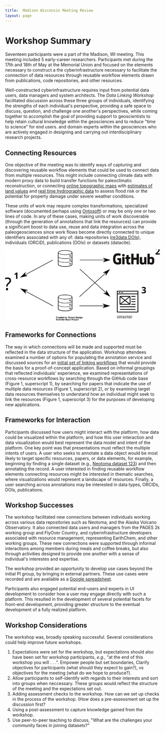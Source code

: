 ```yaml
---
title:  Madison Wisconsin Meeting Review
layout: page
---
```


# Workshop Summary

Seventeen participants were a part of the Madison, WI meeting. This meeting included 5 early-career researchers.  Participants met during the 17th and 18th of May at the Memorial Union and focused on the elements necessary to construct a the cyberinfrastructure necessary to facilitate the connection of data resources through reusable workflow elements drawn from publications, code repositories, and other resources.

Well-constructed cyberinfrastructure requires input from potential data users, data managers and system architects. The *Data Linking Workshop* facilitated discussion across these three groups of individuals, identifying the strengths of each individual's perspective, providing a safe space to discuss, question, and challenge one another's perspectives, while coming together to accomplish the goal of providing support to geoscientists to help retain cultural knowledge within the geosciences and to reduce "time to science" for end users. and domain experts within the geosciences who are actively engaged in designing and carrying out interdisciplinary research projects.

## Connecting Resources

One objective of the meeting was to identify ways of capturing and discovering reusable workflow elements that could be used to connect data from multiple resources.  This might include connecting climate data with modern proxy data to build transfer functions for paleoclimatic reconstruction, or connecting [online topographic maps]() with [estimates of land values]() and [real time hydrographic data]() to assess flood risk or the potential for property damage under severe weather conditions.

These units of work may require complex transformations, specialized software (documented perhaps using [Ontosoft](http://ontosoft.org)) or may be only one or two lines of code.  In any of these cases, making units of work discoverable (through the generation of annotations that link the resources) can provide a significant boost to data use, reuse and data integration across the paleogeosciences since work flows become directly connected to unique identifiers associated with any of: data repositories ([re3data DOIs](http://re3data.org)), individuals (ORCiD), publications (DOIs) or datasets (datacite).

<img src="images/throughput_resourcedescr.svg">

## Frameworks for Connections

The way in which connections will be made and supported must be reflected in the data structure of the application. Workshop attendees examined a number of options for populating the annotation service and discussed sources for an [initial set of linking workflows](http://throughput-ec.github.com/throughputdb/populate) that would provide the basis for a proof-of-concept application.  Based on informal groupings that reflected individuals' experience, we examined representations of cross-resource workflows by searching through the GitHub code base (Figure 1, superscript 1), by searching for papers that indicate the use of multiple data resources (Figure 1, superscript 2), or by examining target data resources themselves to understand how an individual might seek to link the resources (Figure 1, superscript 3) for the purposes of developing new applications.

## Frameworks for Interaction

Participants discussed how users might interact with the platform, how data could be visualized within the platform, and how this user interaction and data visualization would best represent the data model and intent of the platform.  One key point was that presentations must reflect the multiple intents of users.  A user who seeks to annotate a data object would be most likely to target specific resources, papers, or data elements, for example, beginning by finding a single dataset (e.g., [Neotoma dataset 123](http://data.neotomadb.org/datasets/123)) and then annotating the record.  A user interested in finding reusable workflow elements connecting resources might be interested in thematic searches, where visualizations would represent a landscape of resources.  Finally, a user searching across annotations may be interested in data types, ORCIDs, DOIs, publications.

## Workshop Successes

The workshop facilitated new connections between individuals working across various data repositories such as Neotoma, and the Alaska Volcano Observatory.  It also connected data users and managers from the PAGES 2k working group and FlyOver Country, and cyberinfrastructure developers associated with resource management, representing EarthChem, and other working groups.  These new connections were supported through informal interactions among members during meals and coffee breaks, but also through activities designed to provide one another with a sense of individual's interestes and expertise.

The workshop provided an opportunity to develop use cases beyond the initial PI group, by bringing in external partners.  These use cases were recorded and are available as a [Google spreadsheet](https://docs.google.com/spreadsheets/d/1bN2ZYAenQDT_hM0pIjnYje6jQL5_gpT8aSyIzmwipJ4/edit?usp=sharing).

Participants also engaged potential end-users and experts in UI development to consider how a user may engage directly with such a platform. This resulted in the development of several potential facets for front-end development, providing greater structure to the eventual development of a fully realized platform.

## Workshop Considerations

The workshop was, broadly speaking successful.  Several considerations could help improve future workshops.  

1.  Expectations were set for the workshop, but expectations should also have been set for workshop participants, *e.g.*, "at the end of this workshop you will . . .".  Empower people but set boundaries, Clarify objectives for participants (what should they expect to gain?), vs objectives for the meeting (what do we hope to produce?).
2.  Allow participants to self-identify with regards to their interests and sort into groups when neccessary.  These groups would reflect the structure of the meeting and the expectations set out.
3.  Adding assessment checks to the workshop.  How can we set up checks in the process of the workshop.  (How does a pre-assessment set up the discussion first?  
4.  Using a post-assessment to capture knowledge gained from the workshop.
5.  Use peer-to-peer teaching to discuss, "What are the challenges your community faces in joining datasets?"
